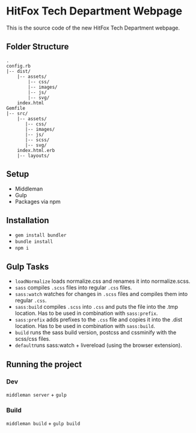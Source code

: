 # HitFox Tech Department Webpage
This is the source code of the new HitFox Tech Department webpage.
## Folder Structure
```
.
config.rb
|-- dist/
    |-- assets/
        |-- css/
        |-- images/
        |-- js/
        |-- svg/
    index.html
Gemfile
|-- src/
    |-- assets/
       |-- css/
       |-- images/
       |-- js/
       |-- scss/
       |-- svg/
    index.html.erb
    |-- layouts/
```

## Setup
* Middleman
* Gulp
* Packages via npm

## Installation
* `gem install bundler`
* `bundle install`
* `npm i`

## Gulp Tasks

* `loadNormalize` loads normalize.css and renames it into normalize.scss.
* `sass` compiles `.scss` files into regular `.css` files.
* `sass:watch` watches for changes in `.scss` files and compiles them into regular `.css`.
* `sass:build` compiles `.scss` into `.css` and puts the file into the .tmp location. Has to be used in combination with `sass:prefix`.
* `sass:prefix` adds prefixes to the `.css` file and copies it into the .dist location. Has to be used in combination with `sass:build`.
* `build` runs the sass build version, postcss and cssminify with the scss/css files.
* `default`runs sass:watch + livereload (using the browser extension).

## Running the project
### Dev
`middleman server` + `gulp`

### Build
`middleman build` + `gulp build`